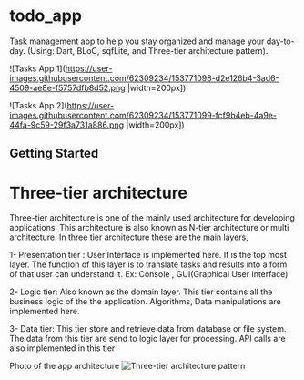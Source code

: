 # todo_app

Task management app to help you stay organized and manage your day-to-day. (Using:  Dart, BLoC, sqfLite, and Three-tier architecture pattern).


![Tasks App 1](https://user-images.githubusercontent.com/62309234/153771098-d2e126b4-3ad6-4509-ae8e-f5757dfb8d52.png |width=200px])

![Tasks App 2](https://user-images.githubusercontent.com/62309234/153771099-fcf9b4eb-4a9e-44fa-9c59-29f3a731a886.png |width=200px])

## Getting Started

# Three-tier architecture 
Three-tier architecture is one of the mainly used architecture for developing applications. This architecture is also known as N-tier architecture or multi architecture.
In three tier architecture these are the main layers,

1- Presentation tier : User Interface is implemented here. It is the top most layer. The function of this layer is to translate tasks and results into a form of that user can understand it. Ex: Console , GUI(Graphical User Interface)

2- Logic tier: Also known as the domain layer. This tier contains all the business logic of the the application. Algorithms, Data manipulations are implemented here.

3- Data tier: This tier store and retrieve data from database or file system. The data from this tier are send to logic layer for processing. API calls are also implemented in this tier

Photo of the app architecture
![Three-tier architecture pattern](https://user-images.githubusercontent.com/62309234/153771007-db7c2c89-3bd0-423d-b64a-6fba2387a431.png)
